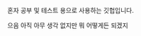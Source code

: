 혼자 공부 및 테스트 용으로 사용하는 깃헙입니다.

으음 아직 아무 생각 없지만 뭐 어떻게든 되겠지


<!---
ekwoo/ekwoo is a ✨ special ✨ repository because its `README.md` (this file) appears on your GitHub profile.
You can click the Preview link to take a look at your changes.
--->
